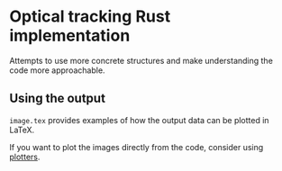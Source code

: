 # Optical tracking Rust implementation
Attempts to use more concrete structures and make understanding the code more approachable.

## Using the output
`image.tex` provides examples of how the output data can be plotted in LaTeX.

If you want to plot the images directly from the code, consider using [plotters](https://docs.rs/plotters/latest/plotters/).
